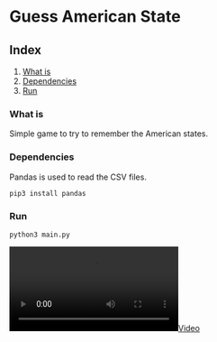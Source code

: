 # Guess American State

## Index
1. [What is](#What-is)
2. [Dependencies](#Dependencies)
3. [Run](#Run)


### What is
Simple game to try to remember the American states.

### Dependencies
Pandas is used to read the CSV files.
```
pip3 install pandas
```

### Run
```
python3 main.py
```
[![Video](https://user-images.githubusercontent.com/22590804/162207594-880a8591-26e4-497d-9a94-a01d1ef39029.mov)](https://user-images.githubusercontent.com/22590804/162207594-880a8591-26e4-497d-9a94-a01d1ef39029.mov)